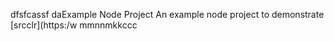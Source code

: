 dfsfcassf  daExample Node Project
An example node project to demonstrate [srcclr](https:/w
mmnnmkkccc
